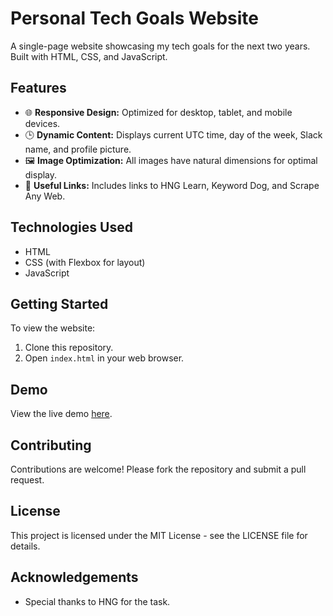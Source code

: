 # Personal Tech Goals Website

A single-page website showcasing my tech goals for the next two years. Built with HTML, CSS, and JavaScript.

## Features

- 🌐 **Responsive Design:** Optimized for desktop, tablet, and mobile devices.
- 🕒 **Dynamic Content:** Displays current UTC time, day of the week, Slack name, and profile picture.
- 🖼️ **Image Optimization:** All images have natural dimensions for optimal display.
- 🔗 **Useful Links:** Includes links to HNG Learn, Keyword Dog, and Scrape Any Web.

## Technologies Used

- HTML
- CSS (with Flexbox for layout)
- JavaScript

## Getting Started

To view the website:

1. Clone this repository.
2. Open `index.html` in your web browser.

## Demo

View the live demo [here](https://joshuaakpan.github.io/HNG-Stage1-Task/).

## Contributing

Contributions are welcome! Please fork the repository and submit a pull request.

## License

This project is licensed under the MIT License - see the LICENSE file for details.

## Acknowledgements

- Special thanks to HNG for the task.
